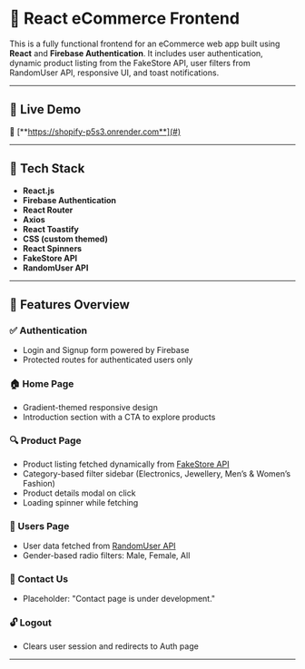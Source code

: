 # 🛒 React eCommerce Frontend

This is a fully functional frontend for an eCommerce web app built using **React** and **Firebase Authentication**. It includes user authentication, dynamic product listing from the FakeStore API, user filters from RandomUser API, responsive UI, and toast notifications.

---

## 🚀 Live Demo
🎯 [**https://shopify-p5s3.onrender.com**](#)

---

## 🔧 Tech Stack

- **React.js**
- **Firebase Authentication**
- **React Router**
- **Axios**
- **React Toastify**
- **CSS (custom themed)**
- **React Spinners**
- **FakeStore API**
- **RandomUser API**

---

## 📁 Features Overview

### ✅ Authentication
- Login and Signup form powered by Firebase
- Protected routes for authenticated users only

### 🏠 Home Page
- Gradient-themed responsive design
- Introduction section with a CTA to explore products

### 🔍 Product Page
- Product listing fetched dynamically from [FakeStore API](https://fakestoreapi.com/)
- Category-based filter sidebar (Electronics, Jewellery, Men’s & Women’s Fashion)
- Product details modal on click
- Loading spinner while fetching

### 👥 Users Page
- User data fetched from [RandomUser API](https://randomuser.me/)
- Gender-based radio filters: Male, Female, All

### 📩 Contact Us
- Placeholder: "Contact page is under development."

### 🔓 Logout
- Clears user session and redirects to Auth page

---

